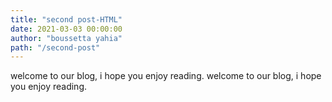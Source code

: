 ```yaml
---
title: "second post-HTML"
date: 2021-03-03 00:00:00
author: "boussetta yahia"
path: "/second-post"
---
```


welcome to our blog, i hope you enjoy reading. welcome to our blog, i hope you enjoy reading.
